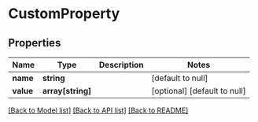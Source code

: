 # CustomProperty

## Properties
Name | Type | Description | Notes
------------ | ------------- | ------------- | -------------
**name** | **string** |  | [default to null]
**value** | **array[string]** |  | [optional] [default to null]

[[Back to Model list]](../README.md#documentation-for-models) [[Back to API list]](../README.md#documentation-for-api-endpoints) [[Back to README]](../README.md)


